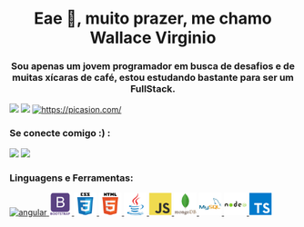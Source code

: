 <h1 align="center">Eae 👋, muito prazer, me chamo Wallace Virginio</h1>
<h3 align="center">Sou apenas um jovem programador em busca de desafios e de muitas xícaras de café, estou estudando bastante para ser um FullStack.</h3>



<div>
   <img height="140em" src="https://github-readme-stats-eight-theta.vercel.app/api?username=Wallace-Virginio&show_icons=true&theme=prussian&include_all_commits=true&count_private=true"/>
<img height="140em" src="https://github-readme-stats-eight-theta.vercel.app/api/top-langs/?username=Wallace-Virginio&layout=compact&langs_count=8&theme=prussian"/>
 <a href="https://picasion.com/"><img src="https://i.picasion.com/pic91/d42108b751a2a86643096414b546a367.gif" width="140" height="140" border="0" alt="https://picasion.com/" /></a><br /><a href="https://picasion.com/"></a>
</div>


 
<h3 align="left">Se conecte comigo :) :</h3>
<p align="left">
<div>
  <a href="https://www.linkedin.com/in/wallace-virginio-69b069161/" target="_blank"><img src="https://img.shields.io/badge/-LinkedIn-%230077B5?style=for-the-badge&logo=linkedin&logoColor=white" target="_blank"></a>
  <a href="https://instagram.com/ualucian_" target="_blank"><img src="https://img.shields.io/badge/-Instagram-%23E4405F?style=for-the-badge&logo=instagram&logoColor=white" target="_blank"></a>

</div>
</p>


                                                                                                               
<h3 align="left">Linguagens e Ferramentas: </h3>
<p align="left"> <a href="https://angular.io" target="_blank"> <img src="https://angular.io/assets/images/logos/angular/angular.svg" alt="angular" width="40" height="40"/> </a> <a href="https://getbootstrap.com" target="_blank"> <img src="https://raw.githubusercontent.com/devicons/devicon/master/icons/bootstrap/bootstrap-plain-wordmark.svg" alt="bootstrap" width="40" height="40"/> </a> <a href="https://www.w3schools.com/css/" target="_blank"> <img src="https://raw.githubusercontent.com/devicons/devicon/master/icons/css3/css3-original-wordmark.svg" alt="css3" width="40" height="40"/> </a> <a href="https://www.w3.org/html/" target="_blank"> <img src="https://raw.githubusercontent.com/devicons/devicon/master/icons/html5/html5-original-wordmark.svg" alt="html5" width="40" height="40"/> </a> <a href="https://www.java.com" target="_blank"> <img src="https://raw.githubusercontent.com/devicons/devicon/master/icons/java/java-original.svg" alt="java" width="40" height="40"/> </a> <a href="https://developer.mozilla.org/en-US/docs/Web/JavaScript" target="_blank"> <img src="https://raw.githubusercontent.com/devicons/devicon/master/icons/javascript/javascript-original.svg" alt="javascript" width="40" height="40"/> </a> <a href="https://www.mongodb.com/" target="_blank"> <img src="https://raw.githubusercontent.com/devicons/devicon/master/icons/mongodb/mongodb-original-wordmark.svg" alt="mongodb" width="40" height="40"/> </a> <a href="https://www.mysql.com/" target="_blank"> <img src="https://raw.githubusercontent.com/devicons/devicon/master/icons/mysql/mysql-original-wordmark.svg" alt="mysql" width="40" height="40"/> </a> <a href="https://nodejs.org" target="_blank"> <img src="https://raw.githubusercontent.com/devicons/devicon/master/icons/nodejs/nodejs-original-wordmark.svg" alt="nodejs" width="40" height="40"/> </a> <a href="https://www.typescriptlang.org/" target="_blank"> <img src="https://raw.githubusercontent.com/devicons/devicon/master/icons/typescript/typescript-original.svg" alt="typescript" width="40" height="40"/> </a> </p>
